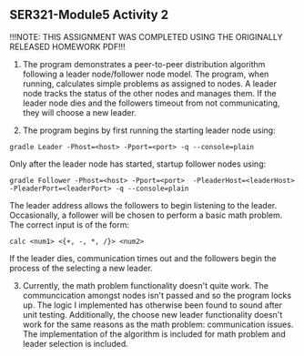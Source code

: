 ## SER321-Module5 Activity 2

!!!NOTE: THIS ASSIGNMENT WAS COMPLETED USING THE ORIGINALLY RELEASED HOMEWORK PDF!!!

1. The program demonstrates a peer-to-peer distribution algorithm following a leader node/follower node model.  The program, when running, calculates simple problems as assigned to nodes.  A leader node tracks the status of the other nodes and manages them.  If the leader node dies and the followers timeout from not communicating, they will choose a new leader.


2. The program begins by first running the starting leader node using:
```
gradle Leader -Phost=<host> -Pport=<port> -q --console=plain
```
Only after the leader node has started, startup follower nodes using:
```
gradle Follower -Phost=<host> -Pport=<port>  -PleaderHost=<leaderHost> -PleaderPort=<leaderPort> -q --console=plain
```
The leader address allows the followers to begin listening to the leader.
Occasionally, a follower will be chosen to perform a basic math problem.  The correct input is of the form:
```
calc <num1> <{+, -, *, /}> <num2>
```
If the leader dies, communication times out and the followers begin the process of the selecting a new leader.

3. Currently, the math problem functionality doesn't quite work. The communcication amongst nodes isn't passed and so the program locks up.  The logic I implemented has otherwise been found to sound after unit testing.  Additionally, the choose new leader functionality doesn't work for the same reasons as the math problem: communication issues.  The implementation of the algorithm is included for math problem and leader selection is included.
